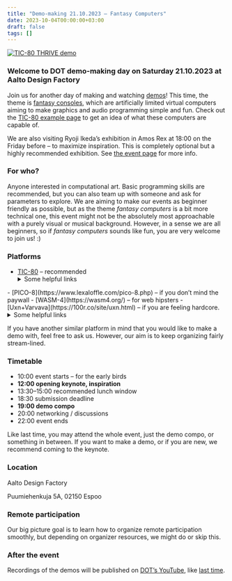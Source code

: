 ```yaml
---
title: "Demo-making 21.10.2023 – Fantasy Computers"
date: 2023-10-04T00:00:00+03:00
draft: false
tags: []
---
```


[![TIC-80 THRIVE demo](/images/tic-80-thrive.png)](https://tic80.com/play?cart=2807)

### Welcome to DOT demo-making day on Saturday 21.10.2023 at Aalto Design Factory

Join us for another day of making and watching [demos](https://en.wikipedia.org/wiki/Demoscene)! This time, the theme is [fantasy consoles](https://en.wikipedia.org/wiki/Fantasy_video_game_console), which are artificially limited virtual computers aiming to make graphics and audio programming simple and fun. Check out the [TIC-80 example page](http://tic80.com/play?cat=5) to get an idea of what these computers are capable of.

We are also visiting Ryoji Ikeda’s exhibition in Amos Rex at 18:00 on the Friday before – to maximize inspiration. This is completely optional but a highly recommended exhibition. See [the event page](/news/ikeda-20.10.2023/) for more info.

### For who?
Anyone interested in computational art. Basic programming skills are recommended, but you can also team up with someone and ask for parameters to explore. We are aiming to make our events as beginner friendly as possible, but as the theme *fantasy computers* is a bit more technical one, this event might not be the absolutely most approachable with a purely visual or musical background. However, in a sense we are all beginners, so if *fantasy computers* sounds like fun, you are very welcome to join us! :)

### Platforms

- [TIC-80](https://tic80.com) – recommended
    <details><summary>Some helpful links</summary>
    - [Download TIC-80](https://github.com/nesbox/TIC-80/releases) - if you don't want to use the web version
    - [Step-by-step introduction to TIC-80](https://github.com/nesbox/TIC-80/wiki/A-step-by-step-introduction-to-TIC-80,-Part-1---The-Default-Cart)
    - [TIC-80 documentation](https://github.com/nesbox/TIC-80/wiki)
    - [Lua reference](https://www.lua.org/manual/5.4/) if you're using lua (the default scripting language), especially the list of functions at the end
    - Advanced: To make 3D things, see the [ttri function](https://github.com/nesbox/TIC-80/wiki/ttri) and [this snippet](https://github.com/nesbox/TIC-80/wiki/Code-examples-and-snippets#ttri-xyz-rotation)
</details>
- [PICO-8](https://www.lexaloffle.com/pico-8.php) – if you don’t mind the paywall
- [WASM-4](https://wasm4.org/) – for web hipsters
- [Uxn+Varvava](https://100r.co/site/uxn.html) – if you are feeling hardcore.
    <details><summary>Some helpful links</summary>
    - [Compudanzas Uxn tutorial](https://compudanzas.net/uxn_tutorial.html) - This is intended to be completed in seven days, so might be a bit tight to do in one day. We warned you it's hardcore!
    - [Uxntal on XXIIVV wiki](https://wiki.xxiivv.com/site/uxntal.html)
    - [Varvara device reference](https://wiki.xxiivv.com/site/varvara.html) - drawing, audio, etc.
    - [Uxntal opcode reference](https://wiki.xxiivv.com/site/uxntal_reference.html)
</details>

If you have another similar platform in mind that you would like to make a demo with, feel free to ask us. However, our aim is to keep organizing fairly stream-lined.

### Timetable
- 10:00 event starts – for the early birds
- **12:00 opening keynote, inspiration**
- 13:30–15:00 recommended lunch window
- 18:30 submission deadline
- **19:00 demo compo**
- 20:00 networking / discussions
- 22:00 event ends

Like last time, you may attend the whole event, just the demo compo, or something in between. If you want to make a demo, or if you are new, we recommend coming to the keynote.

### Location
Aalto Design Factory

Puumiehenkuja 5A, 02150 Espoo

### Remote participation
Our big picture goal is to learn how to organize remote participation smoothly, but depending on organizer resources, we might do or skip this.

### After the event
Recordings of the demos will be published on [DOT’s YouTube](https://www.youtube.com/@TheDOTry), like [last time](https://www.youtube.com/watch?v=xv6Z9RkWEK4&list=PLmRDkQf8W1WEaT5I-F3BpZ46czsg0L_sY).